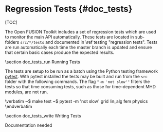 Regression Tests     {#doc_tests}
================

[TOC]

The Open FUSION Toolkit includes a set of regression tests which are used to monitor the main API automatically. These
tests are located in sub-folders `src/*/tests` and documented in \ref testing "regression tests". Tests
are run automatically each time the master branch is updated and ensure that certain basic cases produce
the expected results.

\section doc_tests_run Running Tests

The tests are setup to be run as a batch using the Python testing framework
[pytest](https://docs.pytest.org/en/latest/). With pytest installed the tests may be built and run from the
`src` folder with the following commands. The flag `"-m 'not slow'"` filters the tests so that time consuming
tests, such as those for time-dependent MHD modules, are not run.

\verbatim
~$ make test
~$ pytest -m 'not slow' grid lin_alg fem physics
\endverbatim

\section doc_tests_write Writing Tests

Documentation needed
